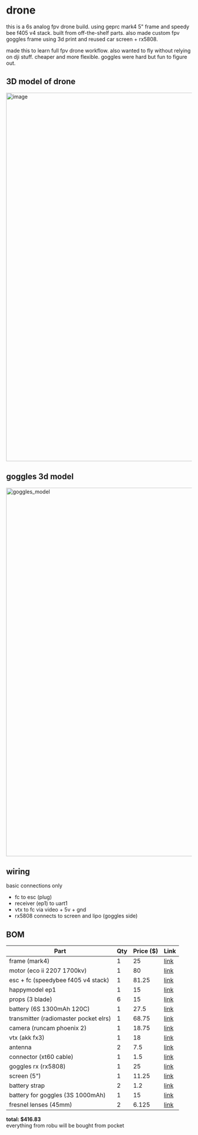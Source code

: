 # drone

this is a 6s analog fpv drone build. using geprc mark4 5" frame and speedy bee f405 v4 stack. built from off-the-shelf parts. also made custom fpv goggles frame using 3d print and reused car screen + rx5808.

made this to learn full fpv drone workflow. also wanted to fly without relying on dji stuff. cheaper and more flexible. goggles were hard but fun to figure out.

## 3D model of drone  
<img width="1000" alt="image" src="https://github.com/user-attachments/assets/48fb4eb9-48d0-48e9-baef-c7e8f4947111" />


## goggles 3d model  
<img width="1000" alt="goggles_model" src="https://github.com/user-attachments/assets/a55ce45a-aa79-49cf-ac6a-aee35bf223d0" />

## wiring  
basic connections only  
- fc to esc (plug)  
- receiver (ep1) to uart1  
- vtx to fc via video + 5v + gnd  
- rx5808 connects to screen and lipo (goggles side)

## BOM

| Part | Qty | Price ($) | Link |
|------|-----|-----------|------|
| frame (mark4) | 1 | 25 | [link](https://rees52.com/products/readytosky-mark4-5-inch-225mm-carbon-fiber-frame-kit-fpv-drone-frame-kit-durable-and-lightweight-for-fpv-racing-drone?variant=46542676951207) |
| motor (eco ii 2207 1700kv) | 1 | 80 | [link](https://evelta.com/emax-ecoii-series-2207-1700kv-brushless-motor) |
| esc + fc (speedybee f405 v4 stack) | 1 | 81.25 | [link](https://www.quadkart.in/speedybee-f405-v4-stack-f4-v4-fc) |
| happymodel ep1 | 1 | 15 | [link](https://www.quadkart.in/happymodel-expresslrs-nano-2-4ghz-ep1-rx) |
| props (3 blade) | 6 | 15 | [link](https://robu.in/product/orange-hd-51466-v2-hurricane-pc-3-blade-wave-blue) |
| battery (6S 1300mAh 120C) | 1 | 27.5 | [link](https://www.quadkart.in/cnhl-black-series-v2-0-1300mah-22-2v-6s-130c-lipo-battery) |
| transmitter (radiomaster pocket elrs) | 1 | 68.75 | [link](https://rcmumbai.com/products/radiomaster-pocket?variant=50865394483481) |
| camera (runcam phoenix 2) | 1 | 18.75 | [link](https://www.quadkart.in/runcam-phoenix-2-sp-v4-micro-camera) |
| vtx (akk fx3) | 1 | 18 | [link](https://www.akktek.com/akk-fx3.html) |
| antenna | 2 | 7.5 | [link](https://robu.in/product/runcam-5-8-ghz-antenna-mmcx-l-1pcs) |
| connector (xt60 cable) | 1 | 1.5 | [link](https://www.drkstore.in/amass-12awg-10cm-pigtail-cable-male-female) |
| goggles rx (rx5808) | 1 | 25 | [link](https://www.electronicscomp.com/diy-rx5808-5.8g-40ch-diversity-fpv-receiver-with-oled-display-for-fpv-racer-quad) |
| screen (5") | 1 | 11.25 | [link](https://www.industrybuying.com/car-accessories-allextreme-AUT.CAR.528135752) |
| battery strap | 2 | 1.2 | [link](https://www.flyrobo.in/readytosky-30cm-nylon-strap-belt-for-rc-lipo-battery) |
| battery for goggles (3S 1000mAh) | 1 | 15 | [link](https://robu.in/product/pro-range-1000mah-3s-40c80c-lithium-polymer-battery-pack-lipo) |
| fresnel lenses (45mm) | 2 | 6.125 | [link](https://www.domo.in/42mm-plano-convex-lenses-for-vr-headsets-with-75mm-focal-length-domo-nhance-lnss4201) |

**total: $416.83**  
everything from robu will be bought from pocket
